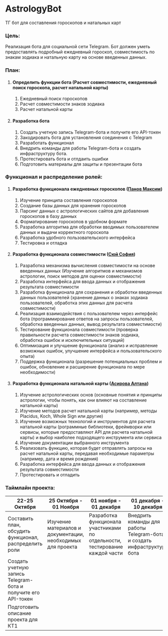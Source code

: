 # AstrologyBot
ТГ бот для составления гороскопов и натальных карт

### Цель:

Реализация бота для социальной сети Telegram. Бот должен уметь предоставлять подробный ежедневный гороскоп, совместимость по знакам зодиака и натальную карту на основе введенных данных.

### План:

1. #### Определить функции бота (Расчет совместимости, ежедневный поиск гороскопа, расчет натальной карты)
    1. Ежедневный поиск гороскопов
    2. Расчет совместимости знаков зодиака
    3. Расчет натальной карты
2. #### Разработка бота
    1. Создать учетную запись Telegram-бота и получите его API-токен
    2. Закодировать бота для установления соединения с Telegram
    3. Разработать функционал
    4. Внедрить команды для работы Telegram-бота и создать инфраструктуру бота.
    5. Протестировать бота и отлдаить ошибки
    6. Подготовить материалы для защиты и презентации бота

### Функционал и распределение ролей:

1. #### Разработка функционала ежедневных гороскопов ([Панов Максим](https://t.me/maxpanov11)) 
    1. Изучение принципа составления гороскопов
    2. Создание базы данных для хранения гороскопов 
    3. Парсинг данных с астрологических сайтов для добавления гороскопов в базу данных 
    4. Форматирование гороскопов в удобном формате
    5. Разработка алгоритма для обработки вводимых пользователем данных и выдачи корректного гороскопа
    6. Разработка удобного пользовательского интерфейса
    7. Тестировка и отладка
2. #### Разработка функционала совместимости ([Сюй София](https://t.me/sonyasyuy)) 
    1. Разработка механизма вычисления совместимости на основе введенных данных (Изучение алгоритмов и механизмов астрологии, поиск методов для оценки совместимости)
    2. Разработка интерфейса для ввода данных и отображения результата совместимости 
    3. Разработка функционала для сохранения и обработки введенных данных пользователей (хранение данных о знаках зодиака пользователей, обработка этих данных для расчета совместимости)
    4. Реализация взаимодействия с пользователем через интерфейс бота (программирование ответов на запросы пользователей, обработка введенных данных, вывод результата совместимости)
    5. Тестирование функционала совместимости (проверка правильности расчета совместимости знаков зодиака, обработка ошибок и исключительных ситуаций)
    6. Оптимизация и улучшение функционала (анализ и исправление возможных ошибок, улучшение интерфейса и пользовательского опыта)
    7. Поддержка функционала (разрешение потенциальных проблем и ошибок, обновление и расширение функционала по мере необходимости)
3. #### Разработка функционала натальной карты ([Асирова Алтана](https://t.me/disfrutoelmomento))
    1. Изучение астрологических основ (основные понятия и принципы астрологии, чтобы понять, как они влияют на составление натальной карты)
    2. Изучение методов расчет натальной карты (например, методы Placidus, Koch, Whole Sign или другие) 
    3. Изучение возможных технологий и инструментов для расчета натальной карты (рограммные библиотеки, фреймворки или сервисы, которые предоставляют API для расчета натальной карты) и выбор наиболее подходящего инструмента или сервиса
    4. Изучение документации выбранного инструмента 
    5. Реализовать функцию, которая будет отправлять запросы на расчет натальной карты, передавая необходимые параметры (например, дата и время рождения)
    6. Разработка интерфейса для ввода данных и отображения результата совместимости
    7. Протестировать и отладить 

### Таймлайн проекта:

| 22-25 Октября  | 25 Октября - 01 Ноября | 01 ноября - 01 декабря | 01 декабря - 10 декабря | 11 декабря | 11 декабря - 20 декабря |
| -------------- | -------------- |  -------------- | -------------- | -------------- | -------------- |
| Составить план, обсудить функционал, распределить роли | Изучение материалов и документации, необходимых для проекта |  Разработка функционала участниками по отдельности, тестирование каждой части | Внедрить команды для работы Telegram-бота и создать инфраструктуру бота | КТ 2 | Тестирование бота и устранение неполадок |
| Создать учетную запись Telegram-бота и получите его API-токен | | | | | Подготовка к защите и оформление презентации проекта |
| Подготовить описание проекта для КТ1  | 



 
